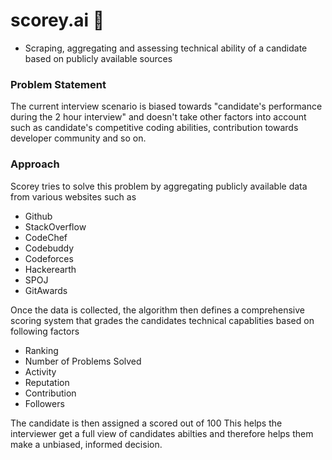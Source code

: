 # scorey.ai 💯
- Scraping, aggregating and assessing technical ability of a candidate based on publicly available sources

### Problem Statement
The current interview scenario is biased towards "candidate's performance during the 2 hour interview" and doesn't take other factors into account such as candidate's competitive coding abilities, contribution towards developer community and so on.

### Approach
Scorey tries to solve this problem by aggregating publicly available data from various websites such as

* Github
* StackOverflow
* CodeChef
* Codebuddy
* Codeforces
* Hackerearth
* SPOJ
* GitAwards

Once the data is collected, the algorithm then defines a comprehensive scoring system that grades the candidates technical capablities based on following factors

- Ranking
- Number of Problems Solved
- Activity
- Reputation
- Contribution
- Followers

The candidate is then assigned a scored out of 100 
This helps the interviewer get a full view of candidates abilties and therefore helps them make a unbiased, informed decision.


